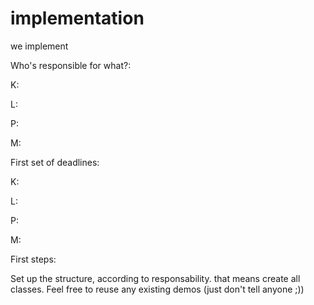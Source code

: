 # implementation
we implement 

Who's responsible for what?:

K:

L:

P:

M:

First set of deadlines:

K:

L:

P:

M:


First steps:

Set up the structure, according to responsability. that means create all classes.  Feel free to reuse any existing demos (just don't tell anyone ;))
